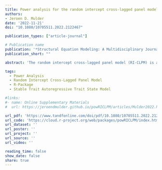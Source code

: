 ```yaml
---
title: Power analysis for the random intercept cross-lagged panel model using the powRICLPM R-package
authors:
- Jeroen D. Mulder
date: '2022-11-21'
doi: "10.1080/10705511.2022.2122467"

publication_types: ["article-journal"]

# Publication name
publication: '*Structural Equation Modeling: A Multidisciplinary Journal, 30*(4)'
publication_short: ""

abstract: 'The random intercept cross-lagged panel model (RI-CLPM) is a popular model among psychologists for studying reciprocal effects in longitudinal panel data. Although various texts and software packages have been published concerning power analyses for structural equation models (SEM) generally, none have proposed a power analysis strategy that is tailored to the particularities of the RI-CLPM. This can be problematic because mismatches between the power analysis design, the model, and reality, can negatively impact the validity of the recommended sample size and number of repeated measures. As power analyses play an increasingly important role in the preparation phase of research projects, an RI-CLPM-specific strategy for the design of a power analysis is detailed, and implemented in the R package powRICLPM. This paper focuses on the (basic) bivariate RI-CLPM, and extensions to include constraints over time, measurement error (leading to the stable trait autoregressive trait state model), non-normal data, and bounded estimation.'

tags: 
  - Power Analysis
  - Random Intercept Cross-Lagged Panel Model
  - R-Package
  - Stable Trait Autoregressive Trait State Model

#links:
#- name: Online Supplementary Materials
#  url: https://jeroendmulder.github.io/powRICLPM/articles/Mulder2022.html

url_pdf: 'https://www.tandfonline.com/doi/pdf/10.1080/10705511.2022.2122467?download=true'
url_code: 'https://cloud.r-project.org/web/packages/powRICLPM/index.html'
url_dataset: ''
url_poster: ''
url_project: ''
url_source: ''
url_video: ''

reading_time: false
show_date: false
share: true
---
```

